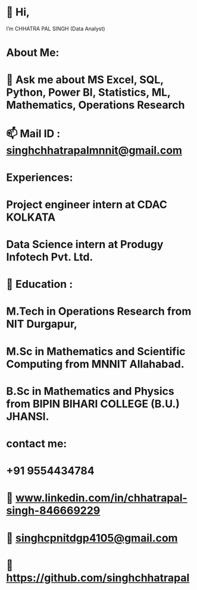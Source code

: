 # 👋 Hi,
I’m CHHATRA PAL SINGH (Data Analyst)
# About Me:

# 💬 Ask me about MS Excel, SQL, Python, Power BI, Statistics, ML, Mathematics, Operations Research 

# 📫 Mail ID : singhchhatrapalmnnit@gmail.com

# Experiences:
# Project engineer intern at CDAC KOLKATA 
# Data Science intern at Produgy Infotech Pvt. Ltd.

# 🏫 Education : 
# M.Tech in Operations Research from NIT Durgapur,
# M.Sc in Mathematics and Scientific Computing from MNNIT Allahabad.
# B.Sc in Mathematics and Physics from BIPIN BIHARI COLLEGE (B.U.) JHANSI.

# contact me:
# +91 9554434784
# 🔗 www.linkedin.com/in/chhatrapal-singh-846669229
# 🔗 singhcpnitdgp4105@gmail.com
# 🔗 https://github.com/singhchhatrapal
